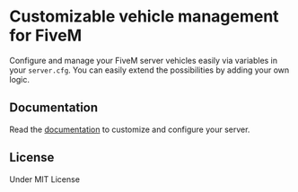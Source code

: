 # Customizable vehicle management for FiveM

Configure and manage your FiveM server vehicles easily via variables in your `server.cfg`. You can easily extend the possibilities by adding your own logic.

## Documentation

Read the [documentation](https://github.com/TrAsKiN/vehicles/wiki) to customize and configure your server.

## License

Under MIT License
